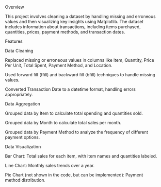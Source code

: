 Overview

This project involves cleaning a dataset by handling missing and erroneous values and then visualizing key insights using Matplotlib. The dataset includes information about transactions, including items purchased, quantities, prices, payment methods, and transaction dates.

Features

Data Cleaning

Replaced missing or erroneous values in columns like Item, Quantity, Price Per Unit, Total Spent, Payment Method, and Location.

Used forward fill (ffill) and backward fill (bfill) techniques to handle missing values.

Converted Transaction Date to a datetime format, handling errors appropriately.

Data Aggregation

Grouped data by Item to calculate total spending and quantities sold.

Grouped data by Month to calculate total sales per month.

Grouped data by Payment Method to analyze the frequency of different payment options.

Data Visualization

Bar Chart: Total sales for each item, with item names and quantities labeled.

Line Chart: Monthly sales trends over a year.

Pie Chart (not shown in the code, but can be implemented): Payment method distribution.
